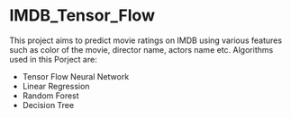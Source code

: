 # IMDB_Tensor_Flow

This project aims to predict movie ratings on IMDB using various features such as color of the movie, director name, actors name etc.
Algorithms used in this Porject are:

* Tensor Flow Neural Network
* Linear Regression
* Random Forest
* Decision Tree
